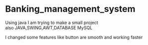 # Banking_management_system
Using java I am trying to make a small project 
<br>
also JAVA,SWING,AWT,DATABASE MySQL

I changed some features like button are smooth and working faster


